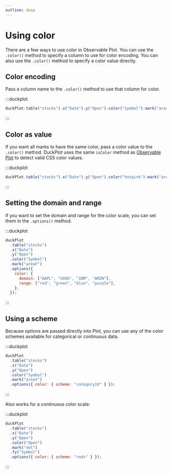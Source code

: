 ```yaml
---
outline: deep
---
```


# Using color

There are a few ways to use color in Observable Plot. You can use the `.color()`
method to specify a column to use for color encoding. You can also use the
`.color()` method to specify a color value directly.

## Color encoding

Pass a column name to the `.color()` method to use that column for color.

:::duckplot

```js
duckPlot.table("stocks").x("Date").y("Open").color("Symbol").mark("areaY");
```

:::

## Color as value

If you want all marks to have the same color, pass a color value to the
`.color()` method. DuckPlot uses the same `isColor` method as [Observable
Plot](https://github.com/observablehq/plot/blob/700c6eef9c179fa5bef6bf2a4d5b6a74591d8951/src/options.js#L523)
to detect valid CSS color values.

:::duckplot

```js
duckPlot.table("stocks").x("Date").y("Open").color("hotpink").mark("areaY");
```

:::

## Setting the domain and range

If you want to set the domain and range for the color scale, you can set them in
the `.options()` method.

:::duckplot

```js
duckPlot
  .table("stocks")
  .x("Date")
  .y("Open")
  .color("Symbol")
  .mark("areaY")
  .options({
    color: {
      domain: ["AAPL", "GOOG", "IBM", "AMZN"],
      range: ["red", "green", "blue", "purple"],
    },
  });
```

:::

## Using a scheme

Because options are passed directly into Plot, you can use any of the color
schemes available for categorical or continuous data.

:::duckplot

```js
duckPlot
  .table("stocks")
  .x("Date")
  .y("Open")
  .color("Symbol")
  .mark("areaY")
  .options({ color: { scheme: "category10" } });
```

:::

Also works for a continuous color scale:

:::duckplot

```js
duckPlot
  .table("stocks")
  .x("Date")
  .y("Open")
  .color("Open")
  .mark("dot")
  .fy("Symbol")
  .options({ color: { scheme: "reds" } });
```

:::

